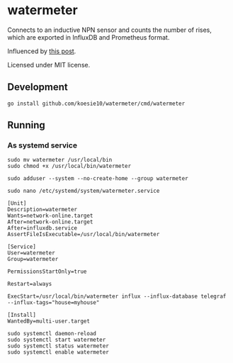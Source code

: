 # watermeter

Connects to an inductive NPN sensor and counts the number of rises, which are exported in InfluxDB and Prometheus format.

Influenced by [this post](https://ehoco.nl/watermeter-uitlezen-in-domoticz-python-script/).

Licensed under MIT license.

## Development

```
go install github.com/koesie10/watermeter/cmd/watermeter
```

## Running

### As systemd service

```
sudo mv watermeter /usr/local/bin
sudo chmod +x /usr/local/bin/watermeter

sudo adduser --system --no-create-home --group watermeter

sudo nano /etc/systemd/system/watermeter.service
```

```
[Unit]
Description=watermeter
Wants=network-online.target
After=network-online.target
After=influxdb.service
AssertFileIsExecutable=/usr/local/bin/watermeter

[Service]
User=watermeter
Group=watermeter

PermissionsStartOnly=true

Restart=always

ExecStart=/usr/local/bin/watermeter influx --influx-database telegraf --influx-tags="house=myhouse"

[Install]
WantedBy=multi-user.target
```

```
sudo systemctl daemon-reload
sudo systemctl start watermeter
sudo systemctl status watermeter
sudo systemctl enable watermeter
```
